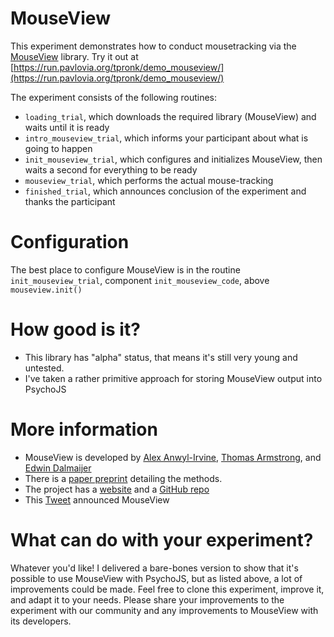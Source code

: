 # MouseView
This experiment demonstrates how to conduct mousetracking via the [MouseView](https://www.mouseview.org/) library. Try it out at [https://run.pavlovia.org/tpronk/demo_mouseview/](https://run.pavlovia.org/tpronk/demo_mouseview/)

The experiment consists of the following routines:
- `loading_trial`, which downloads the required library (MouseView) and waits until it is ready
- `intro_mouseview_trial`, which informs your participant about what is going to happen
- `init_mouseview_trial`, which configures and initializes MouseView, then waits a second for everything to be ready
- `mouseview_trial`, which performs the actual mouse-tracking
- `finished_trial`, which announces conclusion of the experiment and thanks the participant

# Configuration
The best place to configure MouseView is in the routine `init_mouseview_trial`, component `init_mouseview_code`, above `mouseview.init()`

# How good is it?
- This library has "alpha" status, that means it's still very young and untested.
- I've taken a rather primitive approach for storing MouseView output into PsychoJS

# More information
- MouseView is developed by [Alex Anwyl-Irvine](https://osf.io/yu4az/), [Thomas Armstrong](https://osf.io/ykz69/), and [Edwin Dalmaijer](https://osf.io/egpnh/)
- There is a [paper preprint](https://psyarxiv.com/rsdwg/) detailing the methods.
- The project has a [website](https://www.mouseview.org/docs/Configuration) and a [GitHub repo](https://github.com/u01ai11/MouseView.js)
- This [Tweet](https://twitter.com/esdalmaijer/status/1368858970912358405) announced MouseView

# What can do with your experiment?
Whatever you'd like! I delivered a bare-bones version to show that it's possible to use MouseView with PsychoJS, but as listed above, a lot of improvements could be made. Feel free to clone this experiment, improve it, and adapt it to your needs. Please share your improvements to the experiment with our community and any improvements to MouseView with its developers. 